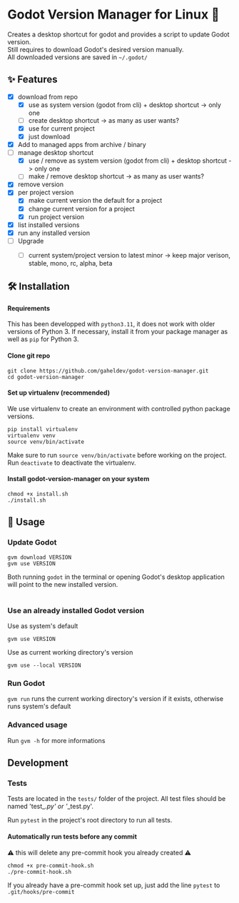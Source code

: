 # Godot Version Manager for Linux 🐧

Creates a desktop shortcut for godot and provides a script to update Godot version. \
Still requires to download Godot's desired version manually. \
All downloaded versions are saved in ```~/.godot/```




## ✨ Features

* [x] download from repo
    * [x] use as system version (godot from cli) + desktop shortcut -> only one 
    * [ ] create desktop shortcut -> as many as user wants?
    * [x] use for current project
    * [x] just download
* [x]  Add to managed apps from archive / binary
* [ ] manage desktop shortcut
    * [x] use / remove as system version (godot from cli) + desktop shortcut -> only one 
    * [ ] make / remove desktop shortcut -> as many as user wants?
* [x] remove version
* [x] per project version
    * [x] make current version the default for a project
    * [x] change current version for a project
    * [x] run project version
* [x] list installed versions
* [x] run any installed version 
* [ ] Upgrade
    * [ ] current system/project version to latest minor
        -> keep major verison, stable, mono, rc, alpha, beta   





## 🛠️ Installation

#### Requirements

This has been developped with `python3.11`, it does not work with older versions of Python 3. If necessary, install it from your package manager as well as `pip` for Python 3.

<!--- Seems unnecessary 
The package uses `argcomplete` to autocomplete arguments. Install it on your system using:

```
# on Ubuntu
sudo apt install python3-argcomplete
sudo activate-global-python-argcomplete
```
--->

#### Clone git repo

```
git clone https://github.com/gaheldev/godot-version-manager.git
cd godot-version-manager
```

#### Set up virtualenv (recommended)

We use virtualenv to create an environment with controlled python package versions. 


```
pip install virtualenv
virtualenv venv
source venv/bin/activate
```

Make sure to run `source venv/bin/activate` before working on the project. <br>
Run `deactivate` to deactivate the virtualenv.

#### Install godot-version-manager on your system

```
chmod +x install.sh
./install.sh
```




## 📝 Usage

### Update Godot

```
gvm download VERSION
gvm use VERSION
```

Both running ```godot``` in the terminal or opening Godot's desktop application will point to the new installed version.
<br> <br/>

### Use an already installed Godot version

Use as system's default
```
gvm use VERSION
```

Use as current working directory's version
```
gvm use --local VERSION
```

### Run Godot

`gvm run` runs the current working directory's version if it exists, otherwise runs system's default

### Advanced usage

Run ```gvm -h``` for more informations



## Development

### Tests

Tests are located in the `tests/` folder of the project. All test files should be named 'test_*.py' or '*_test.py'.

Run `pytest` in the project's root directory to run all tests. 

#### Automatically run tests before any commit

 ⚠️ this will delete any pre-commit hook you already created ⚠️
```
chmod +x pre-commit-hook.sh
./pre-commit-hook.sh
```

If you already have a pre-commit hook set up, just add the line `pytest` to `.git/hooks/pre-commit`
